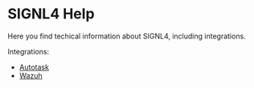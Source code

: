 # SIGNL4 Help

Here you find techical information about SIGNL4, including integrations.

Integrations:
- [Autotask](/docs/integrations/autotask/autotask.md)
- [Wazuh](/docs/integrations/wazuh/wazuh.md)

